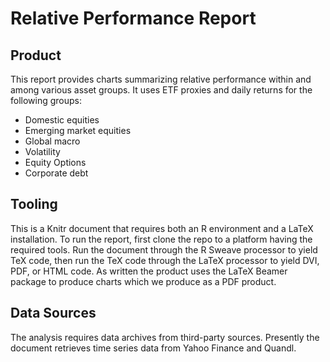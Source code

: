 
# Relative Performance Report

## Product

This report provides charts summarizing relative performance within
and among various asset groups.  It uses ETF proxies and daily returns
for the following groups: 
- Domestic equities 
- Emerging market equities 
- Global macro
- Volatility
- Equity Options
- Corporate debt


## Tooling

This is a Knitr document that requires both an R environment and a
LaTeX installation. To run the report, first clone the repo to a
platform having the required tools.  Run the document through the R
Sweave processor to yield TeX code, then run the TeX code through the
LaTeX processor to yield DVI, PDF, or HTML code.  As written the
product uses the LaTeX Beamer package to produce charts which we
produce as a PDF product.

## Data Sources

The analysis requires data archives from third-party sources.
Presently the document retrieves time series data from Yahoo Finance
and Quandl.




